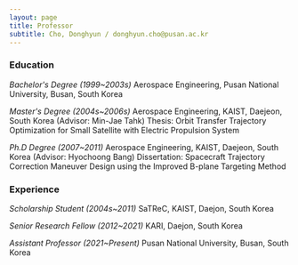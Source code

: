 ```yaml
---
layout: page
title: Professor
subtitle: Cho, Donghyun / donghyun.cho@pusan.ac.kr
---
```


### Education

*Bachelor's Degree (1999~2003s)*
Aerospace Engineering, Pusan National University, Busan, South Korea

*Master's Degree (2004s~2006s)*
Aerospace Engineering, KAIST, Daejeon, South Korea (Advisor: Min-Jae Tahk)
Thesis: Orbit Transfer Trajectory Optimization for Small Satellite with Electric Propulsion System

*Ph.D Degree (2007~2011)*
Aerospace Engineering, KAIST, Daejeon, South Korea (Advisor: Hyochoong Bang)
Dissertation: Spacecraft Trajectory Correction Maneuver Design using the Improved B-plane Targeting Method


### Experience
*Scholarship Student (2004s~2011)*
SaTReC, KAIST, Daejon, South Korea

*Senior Research Fellow (2012~2021)*
KARI, Daejon, South Korea

*Assistant Professor (2021~Present)*
Pusan National University, Busan, South Korea
